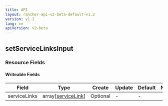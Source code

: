 ```yaml
---
title: API
layout: rancher-api-v2-beta-default-v1.2
version: v1.2
lang: en
apiVersion: v2-beta
---
```


## setServiceLinksInput



### Resource Fields

#### Writeable Fields

Field | Type | Create | Update | Default | Notes
---|---|---|---|---|---
serviceLinks | array[[serviceLink]({{site.baseurl}}/rancher/{{page.version}}/{{page.lang}}/api/{{page.apiVersion}}/api-resources/serviceLink/)] | Optional | - | - | 



<br>
